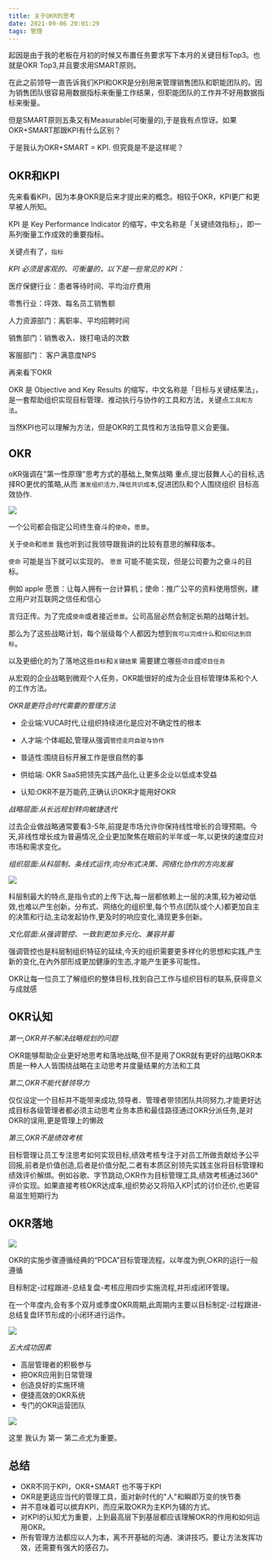 ```yaml
---
title: 关于OKR的思考
date: 2021-09-06 20:01:29
tags: 管理
---
```

起因是由于我的老板在月初的时候又布置任务要求写下本月的关键目标Top3。也就是OKR Top3,并且要求用SMART原则。

在此之前领导一直告诉我们KPI和OKR是分别用来管理销售团队和职能团队的。因为销售团队很容易用数据指标来衡量工作结果，但职能团队的工作并不好用数据指标来衡量。

但是SMART原则五条又有Measurable(可衡量的),于是我有点惊讶。如果OKR+SMART那跟KPI有什么区别？

<!--more-->

于是我认为OKR+SMART = KPI. 但究竟是不是这样呢？

## OKR和KPI

先来看看KPI，因为本身OKR是后来才提出来的概念。相较于OKR，KPI更广和更早被人所知。

KPI 是 Key Performance Indicator 的缩写，中文名称是「关键绩效指标」，即一系列衡量工作成效的重要指标。

关键点有了，`指标`

*KPI 必须是客观的、可衡量的，以下是一些常见的 KPI：*

医疗保健行业：患者等待时间、平均治疗费用

零售行业：坪效、每名员工销售额

人力资源部门：离职率、平均招聘时间

销售部门：销售收入、拨打电话的次数

客服部门： 客户满意度NPS

再来看下OKR

OKR 是 Objective and Key Results 的缩写，中文名称是「目标与关键结果法」，是一套帮助组织实现目标管理、推动执行与协作的工具和方法，关键点`工具和方法`。

当然KPI也可以理解为方法，但是OKR的工具性和方法指导意义会更强。

## OKR

oKR强调在"第一性原理"思考方式的基础上,聚焦战略
重点,提岀鼓舞人心的目标,选择RO更优的策略,从而
`激发组织活力,降低共识成本`,促进团队和个人围绕组织
目标高效协作.

![](https://vison-blog.oss-cn-beijing.aliyuncs.com/20210906205210.png)


一个公司都会指定公司终生奋斗的`使命`，`愿景`。

关于`使命`和`愿景` 我也听到过我领导跟我讲的比较有意思的解释版本。

`使命` 可能是当下就可以实现的。
`愿景` 可能不能实现，但是公司要为之奋斗的目标。

例如 apple 愿景：让每人拥有一台计算机；使命：推广公平的资料使用惯例，建立用户对互联网之信任和信心

言归正传。为了完成`使命`或者接近`愿景`。公司高层必然会制定长期的战略计划。

那么为了这些战略计划，每个层级每个人都因为想到`我可以完成什么`和`如何达到目标`。

以及更细化的为了落地这些`目标`和`关键结果` 需要建立哪些`项目`或`项目任务`

从宏观的企业战略到微观个人任务，OKR能很好的成为企业目标管理体系和个人的工作方法。


*OKR是更符合时代需要的管理方法*


- 企业端:VUCA时代,让组织持续进化是应对不确定性的根本

- 人才端:个体崛起,管理从强调`管控走冋自驱与协作`

- 普适性:围绕目标开展工作是很自然的事
  
- 供给端: OKR SaaS把领先实践产品化,让更多企业以低成本受益

- 认知:OKR不是万能药,正确认识OKR才能用好OKR

*战略层面:从长远规划转向敏捷迭代*

过去企业做战略通常要看3-5年,前提是市场允许你保持线性增长的合理预期。今天,非线性增长成为普遍情况,企业更加聚焦在眼前的半年或一年,以更快的速度应对市场和需求变化。

*组织层面:从科层制、条线式运作,向分布式决策、网络化协作的方向发展*

![](https://vison-blog.oss-cn-beijing.aliyuncs.com/20210907095116.png)

科层制最大的特点,是指令式的上传下达,每一层都依赖上一层的决策,较为被动低效,也难以产生创新。分布式、网络化的组织里,每个节点(团队或个人)都更加自主的决策和行动,主动发起协作,更及时的响应变化,涌现更多创新。

*文化层面:从强调管控、一致到更加多元化、兼容并蓄*

强调管控也是科层制组织特征的延续,今天的组织需要更多样化的思想和实践,产生新的变化,在內外部形成更加健康的生态,才能产生更多可能性。


OKR让每一位员工了解组织的整体目标,找到自己工作与组织目标的联系,获得意义与成就感

## OKR认知

*第一,OKR并不解决战略规划的问题*

○KR能够帮助企业更好地思考和落地战略,但不是用了OKR就有更好的战略OKR本质是一种人人皆围绕战略在主动思考并度量结果的方法和工具

*第二,OKR不能代替领导力*

仅仅设定一个目标并不能带来成功,领导者、管理者带领团队共同努力,才能更好达成目标各级管理者都必须主动思考业务本质和最佳路径通过OKR分派任务,是对OKR的误用,更是管理上的懒政

*第三,OKR不是绩效考核*

目标管理让员工专注思考如何实现目标,绩效考核专注于对员工所做贡献给予公平回报,前者是价值创造,后者是价值分配,二者有本质区别领先实践主张将目标管理和绩效评价解绑。例如谷歌、字节跳动,○KR作为目标管理工具,绩效考核通过360°评价实现。如果直接考核OKR达成率,组织势必又将陷入KP|式的讨价还价,也更容易滋生短期行为

## OKR落地

![](https://vison-blog.oss-cn-beijing.aliyuncs.com/20210907100005.png)



OKR的实施步骤遵循经典的“PDCA”目标管理流程。以年度为例,○KR的运行一般遵循

目标制定-过程跟进-总结复盘-考核应用四步实施流程,并形成闭环管理。

在一个年度内,会有多个双月或季度OKR周期,此周期内主要以目标制定-过程跟进-总结复盘环节形成的小闭环进行运作。

![](https://vison-blog.oss-cn-beijing.aliyuncs.com/20210907100800.png)


*五大成功因素*

- 高层管理者的积极参与
- 把OKR应用到日常管理
- 创造良好的实施环境
- 便捷高效的OKR系统
- 专门的OKR运营团队

![](https://vison-blog.oss-cn-beijing.aliyuncs.com/20210907101053.png)


这里 我认为 第一 第二点尤为重要。


## 总结

- OKR不同于KPI，OKR+SMART 也不等于KPI
- OKR是更适应当代的管理工具，面对新时代的"人"和瞬即万变的快节奏
- 并不意味着可以摈弃KPI，而应采取OKR为主KPI为辅的方式。
- 对KPI的认知尤为重要，上到最高层下到基层都应该理解OKR的作用和如何运用OKR。
- 所有管理方法都应以人为本，离不开基础的沟通、演讲技巧。要让方法发挥功效，还需要有强大的感召力。
